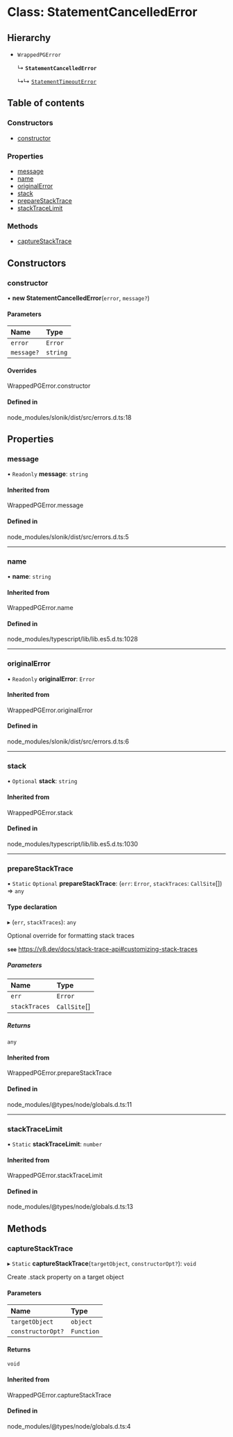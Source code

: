 # Class: StatementCancelledError

## Hierarchy

- `WrappedPGError`

  ↳ **`StatementCancelledError`**

  ↳↳ [`StatementTimeoutError`](StatementTimeoutError.md)

## Table of contents

### Constructors

- [constructor](StatementCancelledError.md#constructor)

### Properties

- [message](StatementCancelledError.md#message)
- [name](StatementCancelledError.md#name)
- [originalError](StatementCancelledError.md#originalerror)
- [stack](StatementCancelledError.md#stack)
- [prepareStackTrace](StatementCancelledError.md#preparestacktrace)
- [stackTraceLimit](StatementCancelledError.md#stacktracelimit)

### Methods

- [captureStackTrace](StatementCancelledError.md#capturestacktrace)

## Constructors

### <a id="constructor" name="constructor"></a> constructor

• **new StatementCancelledError**(`error`, `message?`)

#### Parameters

| Name | Type |
| :------ | :------ |
| `error` | `Error` |
| `message?` | `string` |

#### Overrides

WrappedPGError.constructor

#### Defined in

node_modules/slonik/dist/src/errors.d.ts:18

## Properties

### <a id="message" name="message"></a> message

• `Readonly` **message**: `string`

#### Inherited from

WrappedPGError.message

#### Defined in

node_modules/slonik/dist/src/errors.d.ts:5

___

### <a id="name" name="name"></a> name

• **name**: `string`

#### Inherited from

WrappedPGError.name

#### Defined in

node_modules/typescript/lib/lib.es5.d.ts:1028

___

### <a id="originalerror" name="originalerror"></a> originalError

• `Readonly` **originalError**: `Error`

#### Inherited from

WrappedPGError.originalError

#### Defined in

node_modules/slonik/dist/src/errors.d.ts:6

___

### <a id="stack" name="stack"></a> stack

• `Optional` **stack**: `string`

#### Inherited from

WrappedPGError.stack

#### Defined in

node_modules/typescript/lib/lib.es5.d.ts:1030

___

### <a id="preparestacktrace" name="preparestacktrace"></a> prepareStackTrace

▪ `Static` `Optional` **prepareStackTrace**: (`err`: `Error`, `stackTraces`: `CallSite`[]) => `any`

#### Type declaration

▸ (`err`, `stackTraces`): `any`

Optional override for formatting stack traces

**`see`** https://v8.dev/docs/stack-trace-api#customizing-stack-traces

##### Parameters

| Name | Type |
| :------ | :------ |
| `err` | `Error` |
| `stackTraces` | `CallSite`[] |

##### Returns

`any`

#### Inherited from

WrappedPGError.prepareStackTrace

#### Defined in

node_modules/@types/node/globals.d.ts:11

___

### <a id="stacktracelimit" name="stacktracelimit"></a> stackTraceLimit

▪ `Static` **stackTraceLimit**: `number`

#### Inherited from

WrappedPGError.stackTraceLimit

#### Defined in

node_modules/@types/node/globals.d.ts:13

## Methods

### <a id="capturestacktrace" name="capturestacktrace"></a> captureStackTrace

▸ `Static` **captureStackTrace**(`targetObject`, `constructorOpt?`): `void`

Create .stack property on a target object

#### Parameters

| Name | Type |
| :------ | :------ |
| `targetObject` | `object` |
| `constructorOpt?` | `Function` |

#### Returns

`void`

#### Inherited from

WrappedPGError.captureStackTrace

#### Defined in

node_modules/@types/node/globals.d.ts:4
